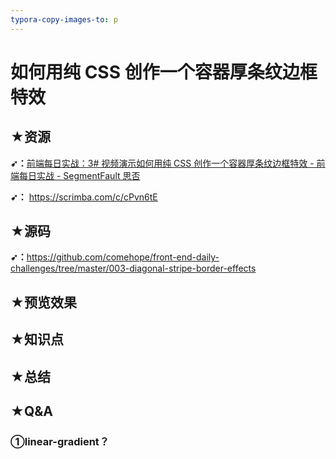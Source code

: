```yaml
---
typora-copy-images-to: p
---
```


# 如何用纯 CSS 创作一个容器厚条纹边框特效

## ★资源

**➹：**[前端每日实战：3# 视频演示如何用纯 CSS 创作一个容器厚条纹边框特效 - 前端每日实战 - SegmentFault 思否](https://segmentfault.com/a/1190000014576519)

**➹：** <https://scrimba.com/c/cPvn6tE>

## ★源码

**➹：**<https://github.com/comehope/front-end-daily-challenges/tree/master/003-diagonal-stripe-border-effects>

## ★预览效果



## ★知识点



## ★总结



## ★Q&A

### ①linear-gradient？

